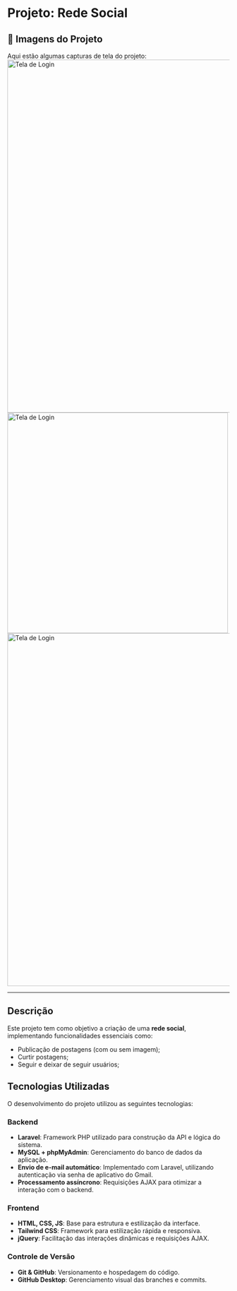 # Projeto: Rede Social

## 📸 Imagens do Projeto
Aqui estão algumas capturas de tela do projeto: </br>
<img  src="https://drive.google.com/uc?export=view&id=1-Fk_o6sHFduvirzHFNQ2R_meoh7TDIuk" alt="Tela de Login" width="800px">
<img  src="https://drive.google.com/uc?export=view&id=1-D-8Je31rkGyG4EC8Mrx3gNdsdPqAKbw" alt="Tela de Login" width="500px">
<img  src="https://drive.google.com/uc?export=view&id=1-EmOexHGaCpJ80hLQqAGh9h2HuePIrHl" alt="Tela de Login" width="800px">

---

## Descrição
Este projeto tem como objetivo a criação de uma **rede social**, implementando funcionalidades essenciais como:
- Publicação de postagens (com ou sem imagem);
- Curtir postagens;
- Seguir e deixar de seguir usuários;

## Tecnologias Utilizadas
O desenvolvimento do projeto utilizou as seguintes tecnologias:

### **Backend**
- **Laravel**: Framework PHP utilizado para construção da API e lógica do sistema.
- **MySQL + phpMyAdmin**: Gerenciamento do banco de dados da aplicação.
- **Envio de e-mail automático**: Implementado com Laravel, utilizando autenticação via senha de aplicativo do Gmail.
- **Processamento assíncrono**: Requisições AJAX para otimizar a interação com o backend.

### **Frontend**
- **HTML, CSS, JS**: Base para estrutura e estilização da interface.
- **Tailwind CSS**: Framework para estilização rápida e responsiva.
- **jQuery**: Facilitação das interações dinâmicas e requisições AJAX.

### **Controle de Versão**
- **Git & GitHub**: Versionamento e hospedagem do código.
- **GitHub Desktop**: Gerenciamento visual das branches e commits.

